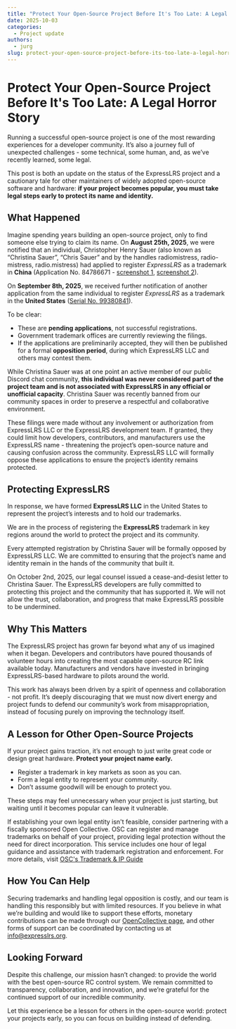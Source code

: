 ```yaml
---
title: "Protect Your Open-Source Project Before It's Too Late: A Legal Horror Story"
date: 2025-10-03
categories:
  - Project update
authors:
  - jurg
slug: protect-your-open-source-project-before-its-too-late-a-legal-horror-story
---
```


# **Protect Your Open-Source Project Before It's Too Late: A Legal Horror Story**

Running a successful open-source project is one of the most rewarding experiences for a developer community. It’s also a
journey full of unexpected challenges \- some technical, some human, and, as we’ve recently learned, some legal.

This post is both an update on the status of the ExpressLRS project and a cautionary tale for other maintainers of
widely adopted open-source software and hardware: **if your project becomes popular, you must take legal steps early to
protect its name and identity.**

## **What Happened**

Imagine spending years building an open-source project, only to find someone else trying to claim its name. On **August
25th, 2025**, we were notified that an individual, Christopher Henry Sauer (also known as “Christina Sauer”, “Chris
Sauer” and by the handles radiomistress, radio-mistress, radio.mistress) had applied to
register *ExpressLRS* as a trademark in **China** (Application No.
84786671 - [screenshot 1](../../../../../assets/images/blog/001-protect-your-open-source-project-before-its-too-late/cn1.jpg), [screenshot 2](../../../../../assets/images/blog/001-protect-your-open-source-project-before-its-too-late/cn2.jpg)).

On **September 8th, 2025**, we received further notification of another application from the same individual to register
*ExpressLRS* as a trademark in the **United States**
([Serial No. 99380841](https://tsdr.uspto.gov/#caseNumber=99380841&caseSearchType=US_APPLICATION&caseType=DEFAULT&searchType=statusSearch)).

<!-- more -->

To be clear:

* These are **pending applications**, not successful registrations.
* Government trademark offices are currently reviewing the filings.
* If the applications are preliminarily accepted, they will then be published for a formal **opposition period**, during
  which ExpressLRS LLC and others may contest them.

While Christina Sauer was at one point an active member of our public Discord chat community, **this individual
was never considered part of the project team and is not associated with ExpressLRS in any official or unofficial
capacity**. Christina Sauer was recently banned from our community spaces in order to preserve a respectful and
collaborative environment.

These filings were made without any involvement or authorization from ExpressLRS LLC or the ExpressLRS development team.
If granted, they could limit how developers, contributors, and manufacturers use the ExpressLRS name \- threatening the
project’s open-source nature and causing confusion across the community. ExpressLRS LLC will formally oppose these
applications to ensure the project’s identity remains protected.

## **Protecting ExpressLRS**

In response, we have formed **ExpressLRS LLC** in the United States to represent the project’s interests and to hold our
trademarks.

We are in the process of registering the **ExpressLRS** trademark in key regions around the world to protect the project
and its community.

Every attempted registration by Christina Sauer will be formally opposed by ExpressLRS LLC. We are committed to
ensuring that the project’s name and identity remain in the hands of the community that built it.

On October 2nd, 2025, our legal counsel issued a cease-and-desist letter to Christina Sauer. The ExpressLRS
developers are fully committed to protecting this project and the community that has supported it. We will not allow the
trust, collaboration, and progress that make ExpressLRS possible to be undermined.

## **Why This Matters**

The ExpressLRS project has grown far beyond what any of us imagined when it began. Developers and contributors have
poured thousands of volunteer hours into creating the most capable open-source RC link available today. Manufacturers
and vendors have invested in bringing ExpressLRS-based hardware to pilots around the world.

This work has always been driven by a spirit of openness and collaboration \- not profit. It’s deeply discouraging that
we must now divert energy and project funds to defend our community’s work from misappropriation, instead of focusing
purely on improving the technology itself.

## **A Lesson for Other Open-Source Projects**

If your project gains traction, it’s not enough to just write great code or design great hardware. **Protect your
project name early.**

* Register a trademark in key markets as soon as you can.
* Form a legal entity to represent your community.
* Don’t assume goodwill will be enough to protect you.

These steps may feel unnecessary when your project is just starting, but waiting until it becomes popular can leave it
vulnerable.

If establishing your own legal entity isn't feasible, consider partnering with a fiscally sponsored Open Collective. OSC
can register and manage trademarks on behalf of your project, providing legal protection without the need for direct
incorporation. This service includes one hour of legal guidance and assistance with trademark registration and
enforcement. For more details,
visit [OSC's Trademark & IP Guide](https://docs.oscollective.org/for-hosted-member-projects/trademarks-and-ip)

## **How You Can Help**

Securing trademarks and handling legal opposition is costly, and our team is handling this responsibly but with limited
resources. If you believe in what we’re building and would like to support these efforts, monetary contributions can be
made through our [OpenCollective page](https://opencollective.com/expresslrs), and other forms of support can be
coordinated by contacting us at [info@expresslrs.org](mailto:info@expresslrs.org).

## **Looking Forward**

Despite this challenge, our mission hasn’t changed: to provide the world with the best open-source RC control system. We
remain committed to transparency, collaboration, and innovation, and we’re grateful for the continued support of our
incredible community.

Let this experience be a lesson for others in the open-source world: protect your projects early, so you can focus on
building instead of defending.
